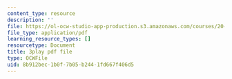```yaml
---
content_type: resource
description: ''
file: https://ol-ocw-studio-app-production.s3.amazonaws.com/courses/20-219-becoming-the-next-bill-nye-writing-and-hosting-the-educational-show-january-iap-2015/8b912bec1b0f7b05b2441fd667f406d5_VHyCh1mDneE.pdf
file_type: application/pdf
learning_resource_types: []
resourcetype: Document
title: 3play pdf file
type: OCWFile
uid: 8b912bec-1b0f-7b05-b244-1fd667f406d5
---
```

